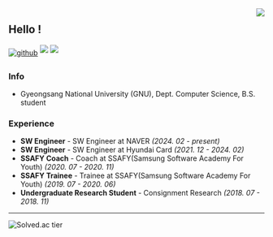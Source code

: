<img src="https://hits.seeyoufarm.com/api/count/incr/badge.svg?url=https%3A%2F%2Fgithub.com%2Fksh021144&count_bg=%236FCBAD&title_bg=%23555555&icon=&icon_color=%23E7E7E7&title=Profile%20views&edge_flat=true" align="right" />

<!--
<div align="right">
<img src="https://komarev.com/ghpvc/?username=ksh021144&color=6FCBAD&style=flat-square" align="right" alt="Profile views" />
</div>
-->

## Hello !

<div>
<a href="https://ksh021144.github.io" target="_blank" rel="noopener noreferrer">
<img src=https://img.shields.io/badge/github.io-%2324292e.svg?style=for-the-badge&logo=github&logoColor=white alt=github style="margin-bottom: 5px;" /></a>

<a href="https://www.linkedin.com/in/daedeul-kim" target="_blank" rel="noopener noreferrer">
<img src=https://img.shields.io/badge/LinkedIn-0077B5?style=for-the-badge&logo=linkedin&logoColor=white style="margin-bottom: 5px;" /></a>

<a href="https://www.acmicpc.net/user/ksh021144" target="_blank" rel="noopener noreferrer">
<img src=https://img.shields.io/badge/-/%3C%3EBOJ-087DC6?style=for-the-badge&logoColor=white style="margin-bottom: 5px;" /></a>

### Info

- Gyeongsang National University (GNU),  Dept. Computer Science, B.S. student

### Experience

- **SW Engineer** - SW Engineer at NAVER *(2024. 02 - present)*
- **SW Engineer** - SW Engineer at Hyundai Card *(2021. 12 - 2024. 02)*
- **SSAFY Coach** - Coach at SSAFY(Samsung Software Academy For Youth) *(2020. 07 - 2020. 11)*
- **SSAFY Trainee** - Trainee at SSAFY(Samsung Software Academy For Youth) *(2019. 07 - 2020. 06)*
- **Undergraduate Research Student** - Consignment Research *(2018. 07 - 2018. 11)*


---

![Solved.ac tier](http://mazassumnida.wtf/api/mini/generate_badge?boj=ksh021144)
